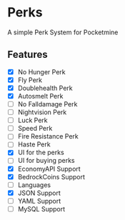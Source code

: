 # Perks

A simple Perk System for Pocketmine

## Features
+ [x] No Hunger Perk
+ [x] Fly Perk
+ [x] Doublehealth Perk
+ [x] Autosmelt Perk
+ [ ] No Falldamage Perk
+ [ ] Nightvision Perk
+ [ ] Luck Perk
+ [ ] Speed Perk
+ [ ] Fire Resistance Perk
+ [ ] Haste Perk
+ [x] UI for the perks
+ [ ] UI for buying perks
+ [x] EconomyAPI Support
+ [x] BedrockCoins Support
+ [ ] Languages
+ [x] JSON Support
+ [ ] YAML Support
+ [ ] MySQL Support
